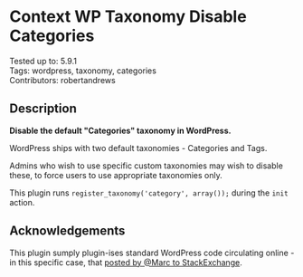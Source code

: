# Context WP Taxonomy Disable Categories

Tested up to: 5.9.1  
Tags: wordpress, taxonomy, categories  
Contributors: robertandrews  

## Description

**Disable the default "Categories" taxonomy in WordPress.**

WordPress ships with two default taxonomies - Categories and Tags.

Admins who wish to use specific custom taxonomies may wish to disable these, to force users to use appropriate taxonomies only.

This plugin runs `register_taxonomy('category', array());` during the `init` action.

## Acknowledgements

This plugin sumply plugin-ises standard WordPress code circulating online - in this specific case, that [posted by @Marc to StackExchange](https://wordpress.stackexchange.com/questions/110782/remove-categories-tags-from-admin-menu/236211#236211).

